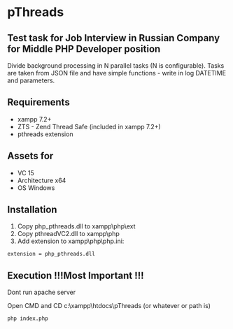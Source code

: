 # pThreads
## Test task for Job Interview in Russian Company for Middle PHP Developer position

Divide background processing in N parallel tasks (N is configurable). Tasks are taken from JSON file and have simple functions - write in log DATETIME and parameters.

 ## Requirements
- xampp 7.2+
- ZTS - Zend Thread Safe (included in xampp 7.2+)
- pthreads extension
## Assets for 
- VC 15
- Architecture x64
- OS Windows
## Installation
1. Copy php_pthreads.dll to xampp\php\ext
2. Copy pthreadVC2.dll to xampp\php
3. Add extension to xampp\php\php.ini:
<pre><code>extension = php_pthreads.dll
</code></pre>

## Execution !!!Most Important !!!
Dont run apache server

Open CMD and CD c:\xampp\htdocs\pThreads (or whatever or path is)

<pre><code>php index.php
</code></pre>
